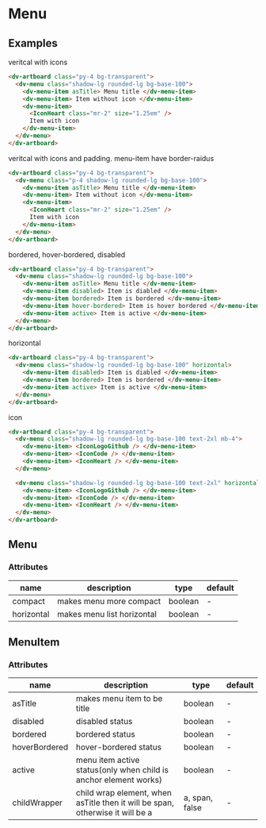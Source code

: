 # Menu

## Examples

veritcal with icons

```html :::demo
<dv-artboard class="py-4 bg-transparent">
  <dv-menu class="shadow-lg rounded-lg bg-base-100">
    <dv-menu-item asTitle> Menu title </dv-menu-item>
    <dv-menu-item> Item without icon </dv-menu-item>
    <dv-menu-item>
      <IconHeart class="mr-2" size="1.25em" />
      Item with icon
    </dv-menu-item>
  </dv-menu>
</dv-artboard>
```

veritcal with icons and padding. menu-item have border-raidus

```html :::demo
<dv-artboard class="py-4 bg-transparent">
  <dv-menu class="p-4 shadow-lg rounded-lg bg-base-100">
    <dv-menu-item asTitle> Menu title </dv-menu-item>
    <dv-menu-item> Item without icon </dv-menu-item>
    <dv-menu-item>
      <IconHeart class="mr-2" size="1.25em" />
      Item with icon
    </dv-menu-item>
  </dv-menu>
</dv-artboard>
```

bordered, hover-bordered, disabled

```html :::demo
<dv-artboard class="py-4 bg-transparent">
  <dv-menu class="shadow-lg rounded-lg bg-base-100">
    <dv-menu-item asTitle> Menu title </dv-menu-item>
    <dv-menu-item disabled> Item is diabled </dv-menu-item>
    <dv-menu-item bordered> Item is bordered </dv-menu-item>
    <dv-menu-item hover-bordered> Item is hover bordered </dv-menu-item>
    <dv-menu-item active> Item is active </dv-menu-item>
  </dv-menu>
</dv-artboard>
```

horizontal

```html :::demo
<dv-artboard class="py-4 bg-transparent">
  <dv-menu class="shadow-lg rounded-lg bg-base-100" horizontal>
    <dv-menu-item disabled> Item is diabled </dv-menu-item>
    <dv-menu-item bordered> Item is bordered </dv-menu-item>
    <dv-menu-item active> Item is active </dv-menu-item>
  </dv-menu>
</dv-artboard>
```

icon

```html :::demo
<dv-artboard class="py-4 bg-transparent">
  <dv-menu class="shadow-lg rounded-lg bg-base-100 text-2xl mb-4">
    <dv-menu-item> <IconLogoGithub /> </dv-menu-item>
    <dv-menu-item> <IconCode /> </dv-menu-item>
    <dv-menu-item> <IconHeart /> </dv-menu-item>
  </dv-menu>

  <dv-menu class="shadow-lg rounded-lg bg-base-100 text-2xl" horizontal>
    <dv-menu-item> <IconLogoGithub /> </dv-menu-item>
    <dv-menu-item> <IconCode /> </dv-menu-item>
    <dv-menu-item> <IconHeart /> </dv-menu-item>
  </dv-menu>
</dv-artboard>
```

## Menu

### Attributes

| name       | description                | type    | default |
| ---------- | -------------------------- | ------- | ------- |
| compact    | makes menu more compact    | boolean | -       |
| horizontal | makes menu list horizontal | boolean | -       |

## MenuItem

### Attributes

| name          | description                                                                   | type           | default |
| ------------- | ----------------------------------------------------------------------------- | -------------- | ------- |
| asTitle       | makes menu item to be title                                                   | boolean        | -       |
| disabled      | disabled status                                                               | boolean        | -       |
| bordered      | bordered status                                                               | boolean        | -       |
| hoverBordered | hover-bordered status                                                         | boolean        | -       |
| active        | menu item active status(only when child is anchor element works)              | boolean        | -       |
| childWrapper  | child wrap element, when asTitle then it will be span, otherwise it will be a | a, span, false | -       |
